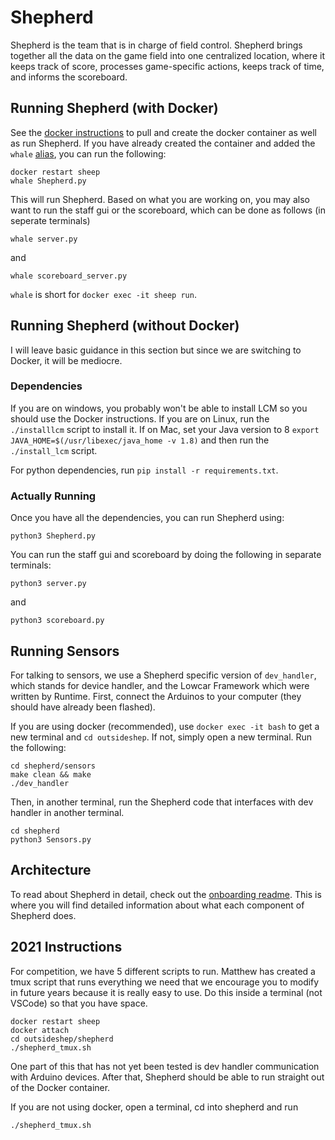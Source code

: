 # Shepherd

Shepherd is the team that is in charge of field control. 
Shepherd brings together all the data on the game field into one centralized location, where it keeps track of score, processes game-specific actions, keeps track of time, and informs the scoreboard.

## Running Shepherd (with Docker)

See the [docker instructions](https://github.com/pioneers/shepherd/blob/docker/setup/howtodocker.md) to pull and create the docker container as well as run Shepherd. If you have already created the container and added the `whale` [alias](https://github.com/pioneers/shepherd/blob/docker/setup/howtodocker.md#setting-up-the-docker-container), you can run the following:
```
docker restart sheep
whale Shepherd.py
```

This will run Shepherd. Based on what you are working on, you may also want to run the staff gui or the scoreboard, which can be done as follows (in seperate terminals)

```
whale server.py
```
and 
```
whale scoreboard_server.py
```

`whale` is short for `docker exec -it sheep run`.

## Running Shepherd (without Docker)

I will leave basic guidance in this section but since we are switching to Docker, it will be mediocre.

### Dependencies

If you are on windows, you probably won't be able to install LCM so you should use the Docker instructions. If you are on Linux, run the `./installlcm` script to install it. If on Mac, set your Java version to 8 `export JAVA_HOME=$(/usr/libexec/java_home -v 1.8)` and then run the `./install_lcm` script.

For python dependencies, run `pip install -r requirements.txt`.

### Actually Running

Once you have all the dependencies, you can run Shepherd using:
```
python3 Shepherd.py
```
You can run the staff gui and scoreboard by doing the following in separate terminals:
```
python3 server.py
```
and
```
python3 scoreboard.py
```

## Running Sensors

For talking to sensors, we use a Shepherd specific version of `dev_handler`, which stands for device handler, and the Lowcar Framework which were written by Runtime. First, connect the Arduinos to your computer (they should have already been flashed).

If you are using docker (recommended), use `docker exec -it bash` to get a new terminal and `cd outsideshep`. If not, simply open a new terminal. Run the following:

```
cd shepherd/sensors
make clean && make
./dev_handler
```
Then, in another terminal, run the Shepherd code that interfaces with dev handler in another terminal.
```
cd shepherd
python3 Sensors.py
```

## Architecture

To read about Shepherd in detail, check out the [onboarding readme](https://github.com/pioneers/shepherd-onboarding#about-shepherd). This is where you will find detailed information about what each component of Shepherd does.

## 2021 Instructions

For competition, we have 5 different scripts to run. Matthew has created a tmux script that runs everything we need that we encourage you to modify in future years because it is really easy to use. Do this inside a terminal (not VSCode) so that you have space.

```
docker restart sheep
docker attach
cd outsideshep/shepherd
./shepherd_tmux.sh
```

One part of this that has not yet been tested is dev handler communication with Arduino devices. After that, Shepherd should be able to run straight out of the Docker container.

If you are not using docker, open a terminal, cd into shepherd and run
```
./shepherd_tmux.sh
```
